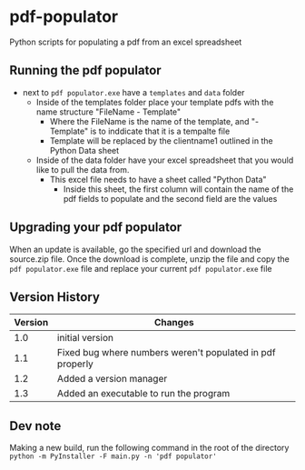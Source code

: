 # pdf-populator
Python scripts for populating a pdf from an excel spreadsheet

## Running the pdf populator
- next to `pdf populator.exe` have a `templates` and `data` folder
    - Inside of the templates folder place your template pdfs with the name structure "FileName - Template"
        - Where the FileName is the name of the template, and "- Template" is to inddicate that it is a tempalte file
        - Template will be replaced by the clientname1 outlined in the Python Data sheet
    - Inside of the data folder have your excel spreadsheet that you would like to pull the data from.
        - This excel file needs to have a sheet called "Python Data"
            - Inside this sheet, the first column will contain the name of the pdf fields to populate and the second field are the values

## Upgrading your pdf populator
When an update is available, go the specified url and download the source.zip file.
Once the download is complete, unzip the file and copy the `pdf populator.exe` file and replace your current `pdf populator.exe` file

## Version History
| Version | Changes                                                   |
|---------|-----------------------------------------------------------|
| 1.0     | initial version                                          |
| 1.1     | Fixed bug where numbers weren't populated in pdf properly |
| 1.2     | Added a version manager                                   |
| 1.3     | Added an executable to run the program                    |

## Dev note
Making a new build, run the following command in the root of the directory
`python -m PyInstaller -F main.py -n 'pdf populator'`
